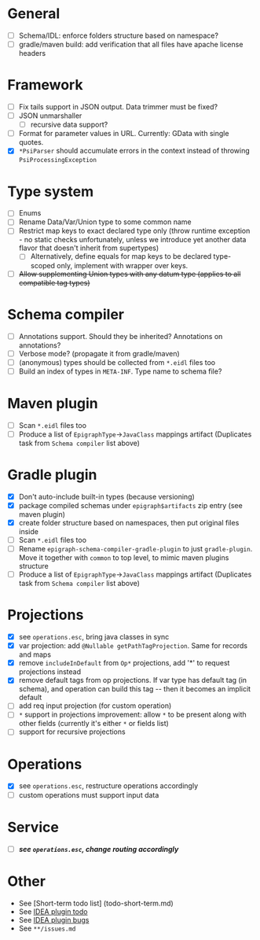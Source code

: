 # General
- [ ] Schema/IDL: enforce folders structure based on namespace?
- [ ] gradle/maven build: add verification that all files have apache license headers

# Framework
- [ ] Fix tails support in JSON output. Data trimmer must be fixed?
- [ ] JSON unmarshaller
  -[ ] recursive data support?
- [ ] Format for parameter values in URL. Currently: GData with single quotes.
- [x] `*PsiParser` should accumulate errors in the context instead of throwing `PsiProcessingException`

# Type system
- [ ] Enums
- [ ] Rename Data/Var/Union type to some common name
- [ ] Restrict map keys to exact declared type only (throw runtime exception - no static checks unfortunately, unless we introduce yet another data flavor that doesn't inherit from supertypes)
  - [ ] Alternatively, define equals for map keys to be declared type-scoped only, implement with wrapper over keys.
- [ ] ~~Allow supplementing Union types with any datum type (applies to all compatible tag types)~~

# Schema compiler
- [ ] Annotations support. Should they be inherited? Annotations on annotations?
- [ ] Verbose mode? (propagate it from gradle/maven)
- [ ] (anonymous) types should be collected from `*.eidl` files too
- [ ] Build an index of types in `META-INF`. Type name to schema file?

# Maven plugin
- [ ] Scan `*.eidl` files too
- [ ] Produce a list of `EpigraphType`->`JavaClass` mappings artifact (Duplicates task from `Schema compiler` list above)

# Gradle plugin
- [x] Don't auto-include built-in types (because versioning)
- [x] package compiled schemas under `epigraph$artifacts` zip entry (see maven plugin)
- [x] create folder structure based on namespaces, then put original files inside
- [ ] Scan `*.eidl` files too
- [ ] Rename `epigraph-schema-compiler-gradle-plugin` to just `gradle-plugin`. Move it together with `common` to top level, to mimic maven plugins structure
- [ ] Produce a list of `EpigraphType`->`JavaClass` mappings artifact (Duplicates task from `Schema compiler` list above)

# Projections
- [x] see `operations.esc`, bring java classes in sync
- [x] var projection: add `@Nullable getPathTagProjection`. Same for records and maps
- [x] remove `includeInDefault` from `Op*` projections, add '*' to request projections instead
- [x] remove default tags from op projections. If var type has default tag (in schema), and operation can build this tag -- then it becomes an implicit default
- [ ] add req input projection (for custom operation)
- [ ] `*` support in projections improvement: allow `*` to be present along with other fields (currently it's either `*` or fields list)
- [ ] support for recursive projections

# Operations  
- [x] see `operations.esc`, restructure operations accordingly
- [ ] custom operations must support input data

# Service
- [ ] ***see `operations.esc`, change routing accordingly***

# Other
- See [Short-term todo list] (todo-short-term.md)
- See [IDEA plugin todo](idea-plugin/todo.md)
- See [IDEA plugin bugs](idea-plugin/bugs.md)
- See `**/issues.md`